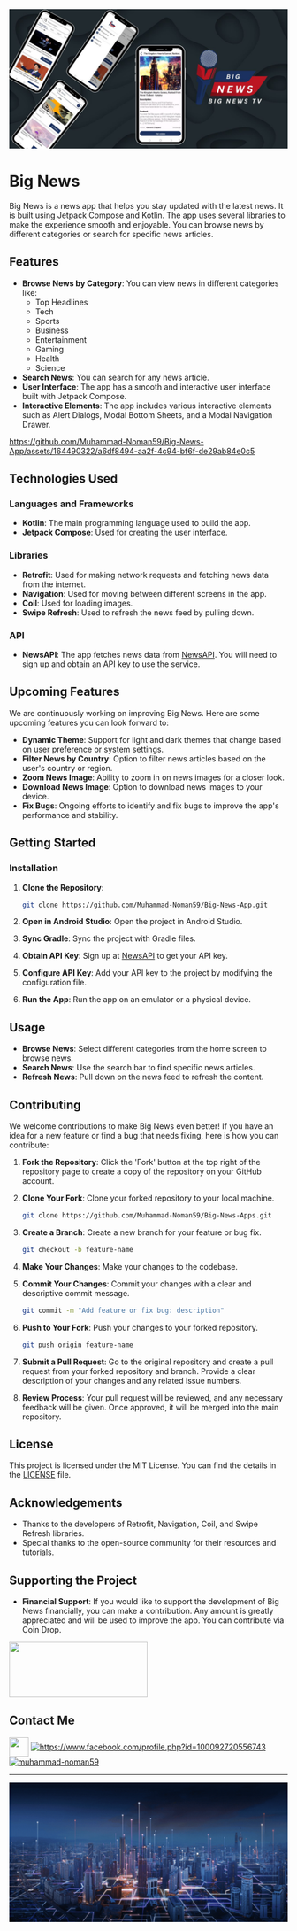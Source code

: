  <img alt="gfi" src="https://github.com/Muhammad-Noman59/Big-News-App/blob/master/GitHub-Big-News-Banner.jpg">


# Big News

Big News is a news app that helps you stay updated with the latest news. It is built using Jetpack Compose and Kotlin. The app uses several libraries to make the experience smooth and enjoyable. You can browse news by different categories or search for specific news articles.

## Features

- **Browse News by Category**: You can view news in different categories like:
  - Top Headlines
  - Tech
  - Sports
  - Business
  - Entertainment
  - Gaming
  - Health
  - Science
- **Search News**: You can search for any news article.
- **User Interface**: The app has a smooth and interactive user interface built with Jetpack Compose.
- **Interactive Elements**: The app includes various interactive elements such as Alert Dialogs, Modal Bottom Sheets, and a Modal Navigation Drawer.

  

https://github.com/Muhammad-Noman59/Big-News-App/assets/164490322/a6df8494-aa2f-4c94-bf6f-de29ab84e0c5



## Technologies Used

### Languages and Frameworks
- **Kotlin**: The main programming language used to build the app.
- **Jetpack Compose**: Used for creating the user interface.

### Libraries
- **Retrofit**: Used for making network requests and fetching news data from the internet.
- **Navigation**: Used for moving between different screens in the app.
- **Coil**: Used for loading images.
- **Swipe Refresh**: Used to refresh the news feed by pulling down.

### API
- **NewsAPI**: The app fetches news data from [NewsAPI](https://newsapi.org/). You will need to sign up and obtain an API key to use the service.

## Upcoming Features

We are continuously working on improving Big News. Here are some upcoming features you can look forward to:

- **Dynamic Theme**: Support for light and dark themes that change based on user preference or system settings.
- **Filter News by Country**: Option to filter news articles based on the user's country or region.
- **Zoom News Image**: Ability to zoom in on news images for a closer look.
- **Download News Image**: Option to download news images to your device.
- **Fix Bugs**: Ongoing efforts to identify and fix bugs to improve the app's performance and stability.


## Getting Started

### Installation

1. **Clone the Repository**:
    ```bash
    git clone https://github.com/Muhammad-Noman59/Big-News-App.git
    ```

2. **Open in Android Studio**: Open the project in Android Studio.

3. **Sync Gradle**: Sync the project with Gradle files.

4. **Obtain API Key**: Sign up at [NewsAPI](https://newsapi.org/) to get your API key.

5. **Configure API Key**: Add your API key to the project by modifying the configuration file.

6. **Run the App**: Run the app on an emulator or a physical device.

## Usage

- **Browse News**: Select different categories from the home screen to browse news.
- **Search News**: Use the search bar to find specific news articles.
- **Refresh News**: Pull down on the news feed to refresh the content.

## Contributing

We welcome contributions to make Big News even better! If you have an idea for a new feature or find a bug that needs fixing, here is how you can contribute:

1. **Fork the Repository**: Click the 'Fork' button at the top right of the repository page to create a copy of the repository on your GitHub account.

2. **Clone Your Fork**: Clone your forked repository to your local machine.
    ```bash
    git clone https://github.com/Muhammad-Noman59/Big-News-Apps.git
    ```

3. **Create a Branch**: Create a new branch for your feature or bug fix.
    ```bash
    git checkout -b feature-name
    ```

4. **Make Your Changes**: Make your changes to the codebase.

5. **Commit Your Changes**: Commit your changes with a clear and descriptive commit message.
    ```bash
    git commit -m "Add feature or fix bug: description"
    ```

6. **Push to Your Fork**: Push your changes to your forked repository.
    ```bash
    git push origin feature-name
    ```

7. **Submit a Pull Request**: Go to the original repository and create a pull request from your forked repository and branch. Provide a clear description of your changes and any related issue numbers.

8. **Review Process**: Your pull request will be reviewed, and any necessary feedback will be given. Once approved, it will be merged into the main repository.


## License

This project is licensed under the MIT License. You can find the details in the [LICENSE](LICENSE) file.

## Acknowledgements

- Thanks to the developers of Retrofit, Navigation, Coil, and Swipe Refresh libraries.
- Special thanks to the open-source community for their resources and tutorials.

## Supporting the Project
- **Financial Support**: If you would like to support the development of Big News financially, you can make a contribution. Any amount is greatly appreciated and will be used to improve the app. You can contribute via Coin Drop.
<p align="left">  <a href="https://coindrop.to/muhammad-noman59" target="blank"><img align="center" src="https://github.com/Muhammad-Noman59/Tip-And-Bill-Calculator/assets/164490322/ee086675-e265-4457-a07e-9d2d7ad9e671" height="100" width="250" /></a></p>


## Contact Me

<p align="left">  <a href="https://wa.me/923104881573" target="blank"><img align="center" src="https://seeklogo.com/images/W/whatsapp-icon-logo-BDC0A8063B-seeklogo.com.png" height="35" width="35" /></a> <a href="https://www.facebook.com/profile.php?id=100092720556743&mibextid=ZbWKwL" target="blank"><img align="center" src="https://raw.githubusercontent.com/rahuldkjain/github-profile-readme-generator/master/src/images/icons/Social/facebook.svg" alt="https://www.facebook.com/profile.php?id=100092720556743" height="35" width="35" /></a> <a href="https://linkedin.com/in/muhammad-noman59" target="blank"><img align="center" src="https://raw.githubusercontent.com/rahuldkjain/github-profile-readme-generator/master/src/images/icons/Social/linked-in-alt.svg" alt="muhammad-noman59" height="35" width="35" /></a>

---

 <img alt="gfi" src="https://github.com/Muhammad-Noman59/Muhammad-Noman59/blob/main/Thnks%20For%20Watching.gif">
